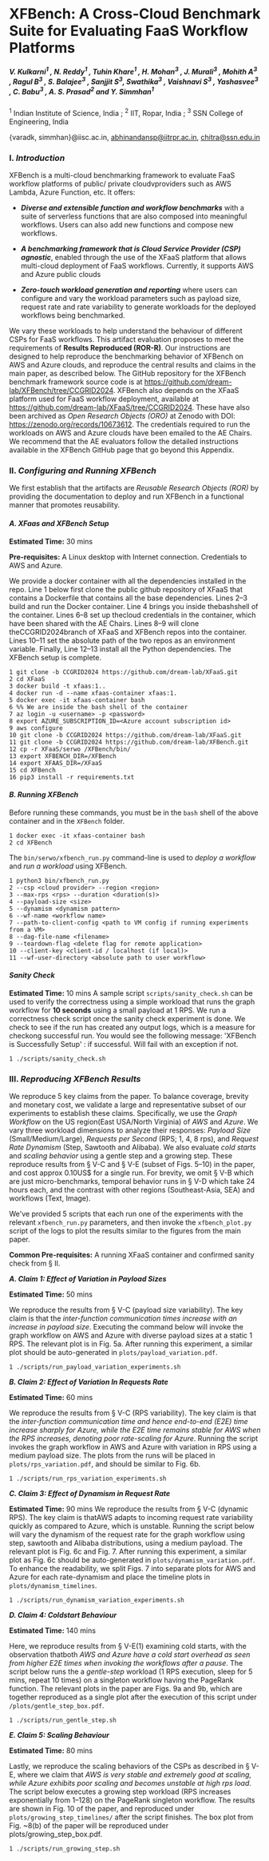 # XFBench: A Cross-Cloud Benchmark Suite for Evaluating FaaS Workflow Platforms
##### ***V. Kulkarni<sup>1</sup> , N. Reddy<sup>1</sup> , Tuhin Khare<sup>1</sup> , H. Mohan<sup>3</sup> , J. Murali<sup>3</sup> , Mohith A<sup>3</sup> , Ragul B<sup>3</sup> , S. Balajee<sup>3</sup> , Sanjjit S<sup>3</sup>, Swathika<sup>3</sup> , Vaishnavi S<sup>3</sup> , Yashasvee<sup>3</sup> , C. Babu<sup>3</sup> , A. S. Prasad<sup>2</sup> and Y. Simmhan<sup>1</sup>***

<sup>1</sup> Indian Institute of Science, India ; <sup>2</sup> IIT, Ropar, India ; <sup>3</sup> SSN College of Engineering, India

{varadk, simmhan}@iisc.ac.in,   abhinandansp@iitrpr.ac.in,  chitra@ssn.edu.in

### I. *Introduction*

XFBench is a multi-cloud benchmarking framework to evaluate FaaS workflow platforms of public/ private cloudvproviders such as AWS Lambda, Azure Function, etc. It offers:

- ***Diverse and extensible function and workflow benchmarks*** with a suite of serverless functions that are also composed into meaningful workflows. Users can also add new functions and compose new workflows.

- ***A benchmarking framework that is Cloud Service Provider (CSP) agnostic***, enabled through the use of the XFaaS platform that allows multi-cloud deployment of FaaS workflows. Currently, it supports AWS and Azure public clouds
  
- ***Zero-touch workload generation and reporting*** where users can configure and vary the workload parameters such as payload size, request rate and rate variability to generate workloads for the deployed workflows being benchmarked.

We vary these workloads to help understand the behaviour of different CSPs for FaaS workflows. This artifact evaluation proposes to meet the requirements of **Results Reproduced (ROR-R)**. Our instructions are designed to help reproduce the benchmarking behavior of XFBench on AWS and Azure clouds, and reproduce the central results and claims in the main paper, as described below. The GitHub repository for the XFBench benchmark framework source code is at https://github.com/dream-lab/XFBench/tree/CCGRID2024. XFBench also depends on the XFaaS platform used for FaaS workflow deployment, available at https://github.com/dream-lab/XFaaS/tree/CCGRID2024. These have also been archived as *Open Research Objects (ORO)* at Zenodo with DOI: https://zenodo.org/records/10673612. The credentials required to run the workloads on AWS and Azure clouds have been emailed to the AE Chairs. We recommend that the AE evaluators follow the detailed instructions available in the XFBench GitHub page that go beyond this Appendix.

### II. ***Configuring and Running XFBench***
We first establish that the artifacts are *Reusable Research Objects (ROR)* by providing the documentation to deploy and run XFBench in a functional manner that promotes reusability.

#### *A. XFaas and XFBench Setup*

**Estimated Time:** 30 mins

**Pre-requisites:** A Linux desktop with Internet connection. Credentials to AWS and Azure.

We provide a docker container with all the dependencies installed in the repo. Line 1 below first clone the public github repository of XFaaS that contains a Dockerfile that contains all the base dependencies. Lines 2–3 build and run the Docker container. Line 4 brings you inside thebashshell of the container. Lines 6–8 set up thecloud credentials in the container, which have been shared with the AE Chairs. Lines 8–9 will clone theCCGRID2024branch of XFaaS and XFBench repos into the container. Lines 10–11 set the absolute path of the two repos as an environment variable. Finally, Line 12–13 install all the Python dependencies. The XFBench setup is complete.

```shell
1 git clone -b CCGRID2024 https://github.com/dream-lab/XFaaS.git
2 cd XFaaS
3 docker build -t xfaas:1..
4 docker run -d --name xfaas-container xfaas:1.
5 docker exec -it xfaas-container bash
6 %% We are inside the bash shell of the container
7 az login -u <username> -p <password>
8 export AZURE_SUBSCRIPTION_ID=<Azure account subscription id>
9 aws configure
10 git clone -b CCGRID2024 https://github.com/dream-lab/XFaaS.git
11 git clone -b CCGRID2024 https://github.com/dream-lab/XFBench.git
12 cp -r XFaaS/serwo /XFBench/bin/
13 export XFBENCH_DIR=/XFBench
14 export XFAAS_DIR=/XFaaS
15 cd XFBench
16 pip3 install -r requirements.txt
```

#### *B. Running XFBench*
Before running these commands, you must be in the `bash` shell of the above container and in the `XFBench` folder.
```shell
1 docker exec -it xfaas-container bash
2 cd XFBench
```

The `bin/serwo/xfbench_run.py` command-line is used to *deploy a workflow* and *run a workload* using XFBench.

```shell
1 python3 bin/xfbench_run.py
2 --csp <cloud provider> --region <region>
3 --max-rps <rps> --duration <duration(s)>
4 --payload-size <size>
5 --dynamism <dynamism pattern>
6 --wf-name <workflow name>
7 --path-to-client-config <path to VM config if running experiments from a VM>
8 --dag-file-name <filename>
9 --teardown-flag <delete flag for remote application>
10 --client-key <client-id / localhost (if local)>
11 --wf-user-directory <absolute path to user workflow>
```

#### *Sanity Check*
**Estimated Time:** 10 mins
A sample script `scripts/sanity_check.sh` can be used to verify the correctness using a simple workload that runs the graph workflow for **10 seconds** using a small payload at 1 RPS. 
We run a correctness check script once the sanity check experiment is done. We check to see if the run has created any output logs, which is a measure for checkong successful run. You would see the following message: 'XFBench is Successfully Setup' : if successful. Will fail with an exception if not. 
```shell
1 ./scripts/sanity_check.sh
```


### III. ***Reproducing XFBench Results***

We reproduce 5 key claims from the paper. To balance coverage, brevity and monetary cost, we validate a large and representative subset of our experiments to establish these claims. Specifically, we use the *Graph Workflow* on the US region(East USA/North Virginia) of *AWS* and *Azure*. We vary three workload dimensions to analyze their responses: *Payload Size* (Small/Medium/Large),   *Requests per Second* (RPS; 1, 4, 8 rps), and *Request Rate Dynamism* (Step, Sawtooth and Alibaba). We also evaluate *cold starts* and *scaling behavior* using a gentle step and a growing step. These reproduce results from § V-C and § V-E (subset of Figs. 5–10) in the paper, and cost approx 0.10US$ for a single run. For brevity, we omit § V-B which are just micro-benchmarks, temporal behavior runs in § V-D which take 24 hours each, and the contrast with other regions (Southeast-Asia, SEA) and workflows (Text, Image).

We've provided 5 scripts that each run one of the experiments with the relevant `xfbench_run.py` parameters, and then invoke the `xfbench_plot.py` script of the logs to plot the results similar to the figures from the main paper.

**Common Pre-requisites:** A running XFaaS container and confirmed sanity check from § II.

***A. Claim 1: Effect of Variation in Payload Sizes***

**Estimated Time:** 50 mins

We reproduce the results from § V-C (payload size variability). The key claim is that the *inter-function communication times increase with an increase in payload size*. Executing the command below will invoke the graph workflow on AWS and Azure with diverse payload sizes at a static 1 RPS. The relevant plot is in Fig. 5a. After running this experiment, a similar plot should be auto-generated in `plots/payload_variation.pdf`.
```
1 ./scripts/run_payload_variation_experiments.sh
```

***B. Claim 2: Effect of Variation In Requests Rate***

**Estimated Time:** 60 mins

We reproduce the results from § V-C (RPS variability). The key claim is that the *inter-function communication time and hence end-to-end (E2E) time increase sharply for Azure, while the E2E time remains stable for AWS when the RPS increases, denoting poor rate-scaling for Azure*. Running the script invokes the graph workflow in AWS and Azure with variation in RPS using a medium payload size. The plots from the runs will be placed in `plots/rps_variation.pdf`, and should be similar to Fig. 6b.
```
1 ./scripts/run_rps_variation_experiments.sh
```

***C. Claim 3: Effect of Dynamism in Request Rate***

**Estimated Time:** 90 mins
We reproduce the results from § V-C (dynamic RPS). The key claim is thatAWS adapts to incoming request rate variability quickly as compared to Azure, which is unstable. Running the script below will vary the dynamism of the request rate for the graph workflow using step, sawtooth and Alibaba distributions, using a medium payload. The relevant plot is Fig. 6c and Fig. 7. After running this experiment, a similar plot as Fig. 6c should be auto-generated in `plots/dynamism_variation.pdf`. To enhance the readability, we split Figs. 7 into separate plots for AWS and Azure for each rate-dynamism and place the timeline plots in `plots/dynamism_timelines`.

```
1 ./scripts/run_dynamism_variation_experiments.sh
```

***D. Claim 4: Coldstart Behaviour***

**Estimated Time:** 140 mins

Here, we reproduce results from § V-E(1) examining cold starts, with the observation thatboth *AWS and Azure have a cold start overhead as seen from higher E2E times when invoking the workflows after a pause*. The script below runs the a *gentle-step* workload (1 RPS execution, sleep for 5 mins, repeat 10 times) on a singleton workflow having the PageRank function. The relevant plots in the paper are Figs. 9a and 9b, which are together reproduced as a single plot after the execution of this script under `/plots/gentle_step_box.pdf`.

```
1 ./scripts/run_gentle_step.sh
```

***E. Claim 5: Scaling Behaviour***

**Estimated Time:** 80 mins

Lastly, we reproduce the scaling behaviors of the CSPs as described in § V-E, where we claim that *AWS is very stable and extremely good at scaling, while Azure exhibits poor scaling and becomes unstable at high rps load*. The script below executes a growing step workload (RPS increases exponentially from 1–128) on the PageRank singleton workflow. The results are shown in Fig. 10 of the paper, and reproduced under `plots/growing_step_timelines/` after the script finishes. The box plot from Fig. ~8(b) of the paper will be reproduced under plots/growing_step_box.pdf.


```
1 ./scripts/run_growing_step.sh
```

